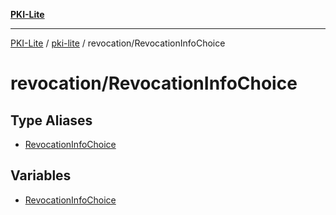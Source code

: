 [**PKI-Lite**](../../../README.md)

---

[PKI-Lite](../../../README.md) / [pki-lite](../../README.md) / revocation/RevocationInfoChoice

# revocation/RevocationInfoChoice

## Type Aliases

- [RevocationInfoChoice](type-aliases/RevocationInfoChoice.md)

## Variables

- [RevocationInfoChoice](variables/RevocationInfoChoice.md)
